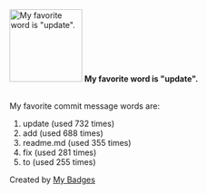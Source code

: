 <img src="https://github.com/my-badges/my-badges/blob/master/src/all-badges/favorite-word/favorite-word.png?raw=true" alt="My favorite word is &quot;update&quot;." title="My favorite word is &quot;update&quot;." width="128">
<strong>My favorite word is &quot;update&quot;.</strong>
<br><br>

My favorite commit message words are:

1. update (used 732 times)
2. add (used 688 times)
3. readme.md (used 355 times)
4. fix (used 281 times)
5. to (used 255 times)


Created by <a href="https://github.com/my-badges/my-badges">My Badges</a>